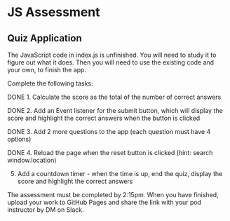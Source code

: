 # JS Assessment

## Quiz Application

The JavaScript code in index.js is unfinished. You will need to study it to figure out what it does. Then you will need to use the existing code and your own, to finish the app.

Complete the following tasks:

DONE 1. Calculate the score as the total of the number of correct answers

DONE 2. Add an Event listener for the submit button, which will display the score and highlight the correct answers when the button is clicked

DONE 3. Add 2 more questions to the app (each question must have 4 options) 

DONE 4. Reload the page when the reset button is clicked (hint: search window.location)

5. Add a countdown timer - when the time is up, end the quiz, display the score and highlight the correct answers

The assessment must be completed by 2:15pm. When you have finished, upload your work to GitHub Pages and share the link with your
pod instructor by DM on Slack.
